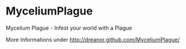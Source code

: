 MyceliumPlague
==============

Mycelium Plague - Infest your world with a Plague

More Informations under http://dreanor.github.com/MyceliumPlague/
